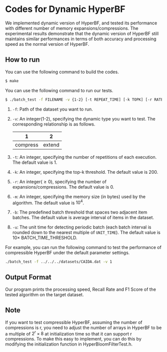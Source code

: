 # Codes for Dynamic HyperBF

We implemented dynamic version of HyperBF, and tested its performance with different number of memory expansions/compressions. The experimental results demonstrate that the dynamic version of HyperBF still maintains similar performances in terms of both accuracy and processing speed as the normal version of HyperBF.

## How to run

You can use the following command to build the codes. 

```bash
$ make 
```

You can use the following command to run our tests. 

```bash
$ ./batch_test -f FILENAME -v {1-2} [-t REPEAT_TIME] [-k TOPK] [-r RATE] [-m MEMORY] [-b BATCH_TIME] [-u UNIT_TIME]
```


1. `-f`: Path of the dataset you want to run.

2. `-v`: An integer(1-2), specifying the dynamic type you want to test. The corresponding relationship is as follows. 

   | 1        | 2      |
   | -------- | ------ | 
   | compress | extend | 

3. `-t`: An integer, specifying the number of repetitions of each execution. The default value is 1.

4. `-k`: An integer, specifying the top-k threshold. The default value is 200. 

5. `-r`: An integer($\geq 0$), specifying the number of expansions/compressions. The default value is 0. 

6. `-m`: An integer, specifying the memory size (in bytes) used by the algorithm. The default value is $10^4$. 

7. `-b`: The predefined batch threshold that spaces two adjacent item batches. The default value is average interval of items in the dataset.

8. `-u`: The unit time for detecting periodic batch (each batch interval is rounded down to the nearest multiple of `UNIT_TIME`). The default value is $10\times$ BATCH_TIME_THRESHOLD.  



For example, you can run the following command to test the performance of compressible HyperBF under the default parameter settings. 

```bash
./batch_test -f ../../../datasets/CAIDA.dat -v 1
```


## Output Format

Our program prints the processing speed, Recall Rate and F1 Score of the tested algorithm on the target dataset. 

## Note

If you want to test compressible HyperBF, assuming the number of compressions is r, you need to adjust the number of arrays in HyperBF to be a multiple of $2^r\times 8$ at initialization time so that it can support r compressions. To make this easy to implement, you can do this by modifying the initialization function in HyperBloomFilterTest.h.

